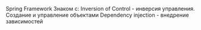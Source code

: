 Spring Framework
Знаком с:
  Inversion of Control - инверсия управления. Создание и управление объектами
  Dependency injection - внедрение зависимостей
